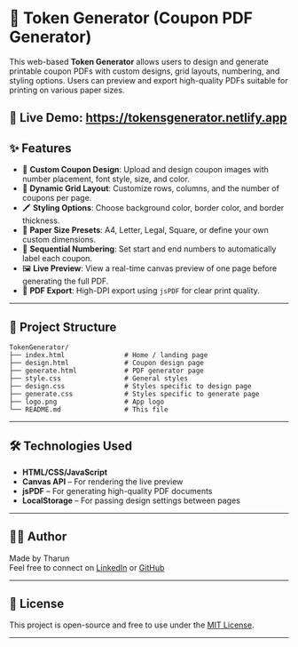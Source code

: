 # 🧾 Token Generator (Coupon PDF Generator)

This web-based **Token Generator** allows users to design and generate printable coupon PDFs with custom designs, grid layouts, numbering, and styling options. Users can preview and export high-quality PDFs suitable for printing on various paper sizes.

🔗 Live Demo: https://tokensgenerator.netlify.app
---

## ✨ Features

- 🎨 **Custom Coupon Design**: Upload and design coupon images with number placement, font style, size, and color.
- 🧾 **Dynamic Grid Layout**: Customize rows, columns, and the number of coupons per page.
- 🖍️ **Styling Options**: Choose background color, border color, and border thickness.
- 📄 **Paper Size Presets**: A4, Letter, Legal, Square, or define your own custom dimensions.
- 🔢 **Sequential Numbering**: Set start and end numbers to automatically label each coupon.
- 🖼️ **Live Preview**: View a real-time canvas preview of one page before generating the full PDF.
- 🧾 **PDF Export**: High-DPI export using `jsPDF` for clear print quality.

---

## 📁 Project Structure

```
TokenGenerator/
├── index.html               # Home / landing page
├── design.html              # Coupon design page
├── generate.html            # PDF generator page
├── style.css                # General styles
├── design.css               # Styles specific to design page
├── generate.css             # Styles specific to generate page
├── logo.png                 # App logo
└── README.md                # This file
```

---

## 🛠️ Technologies Used

- **HTML/CSS/JavaScript**
- **Canvas API** – For rendering the live preview
- **jsPDF** – For generating high-quality PDF documents
- **LocalStorage** – For passing design settings between pages

---

## 👨‍💻 Author

Made by Tharun  
Feel free to connect on [LinkedIn](#) or [GitHub](https://github.com/tharun52/)

---

## 📄 License

This project is open-source and free to use under the [MIT License](https://opensource.org/licenses/MIT).

---
